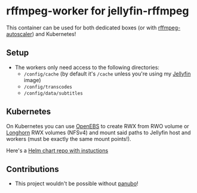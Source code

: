 # rffmpeg-worker for jellyfin-rffmpeg

This container can be used for both dedicated boxes (or with [rffmpeg-autoscaler](https://github.com/aleksasiriski/rffmpeg-autoscaler)) and Kubernetes!

## Setup

* The workers only need access to the following directories:
  - `/config/cache` (by default it's `/cache` unless you're using my [Jellyfin](https://github.com/aleksasiriski/rffmpeg-go/pkgs/container/jellyfin-rffmpeg) image)
  - `/config/transcodes`
  - `/config/data/subtitles`

## Kubernetes

On Kubernetes you can use [OpenEBS](https://github.com/openebs/dynamic-nfs-provisioner) to create RWX from RWO volume or [Longhorn](https://longhorn.io) RWX volumes (NFSv4) and mount said paths to Jellyfin host and workers (must be exactly the same mount points!).

Here's a [Helm chart repo with instuctions](https://github.com/aleksasiriski/jellyfin-kubernetes)

## Contributions

- This project wouldn't be possible without [panubo](https://github.com/panubo/docker-sshd)!